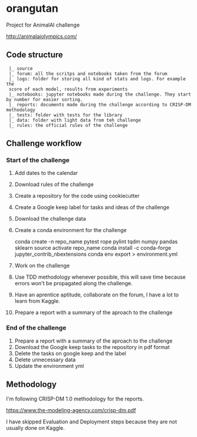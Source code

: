 # orangutan
Project for AnimalAI challenge

http://animalaiolympics.com/

## Code structure

     |_ source
     |_ forum: all the scritps and notebooks taken from the forum
     |_ logs: folder for storing all kind of stats and logs. For example the
     score of each model, results from experiments
     |_ notebooks: jupyter notebooks made during the challenge. They start by number for easier sorting.
     |_ reports: documents made during the challenge according to CRISP-DM methodology
     |_ tests: folder with tests for the library
     |_ data: folder with light data from teh challenge
     |_ rules: the official rules of the challenge

## Challenge workflow

### Start of the challenge
1. Add dates to the calendar
1. Download rules of the challenge
2. Create a repository for the code using cookiecutter
3. Create a Google keep label for tasks and ideas of the challenge
3. Download the challenge data
4. Create a conda environment for the challenge

    conda create -n repo_name pytest rope pylint tqdm numpy pandas sklearn
    source activate repo_name
    conda install -c conda-forge jupyter_contrib_nbextensions
    conda env export > environment.yml


4. Work on the challenge
5. Use TDD methodology whenever possible, this will save time because errors
won't be propagated along the challenge.
5. Have an aprentice aptitude, collaborate on the forum, I have a lot to learn
from Kaggle.
5. Prepare a report with a summary of the aproach to the challenge

### End of the challenge
1. Prepare a report with a summary of the aproach to the challenge
6. Download the Google keep tasks to the repository in pdf format
6. Delete the tasks on google keep and the label
7. Delete unnecessary data
8. Update the environment yml

## Methodology
I'm following CRISP-DM 1.0 methodology for the reports.

https://www.the-modeling-agency.com/crisp-dm.pdf

I have skipped Evaluation and Deployment steps because they are not usually done on Kaggle.